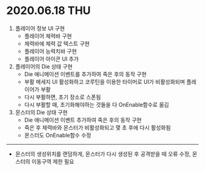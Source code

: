 # 2020.06.18 THU

1. 플레이어 정보 UI 구현
	- 플레이어 체력바 구현 
	- 체력바에 체력 값 텍스트 구현
	- 플레이어 능력치바 구현
	- 플레이어 아이콘 UI 추가
2. 플레이어의 Die 상태 구현
	- Die 애니메이션 이벤트를 추가하여 죽은 후의 동작 구현
	- 부활 메세지 UI 활성화하고 코루틴을 이용한 타이머로 UI가 비활성화되며 플레이어가 부활
	- 다시 부활하면, 초기 장소로 스폰됨
	- 다시 부활할 때, 초기화해야하는 것들을 다 OnEnable함수로 옮김
3. 몬스터의 Die 상태 구현
	- Die 애니메이션 이벤트 추가하여 죽은 후의 동작 구현
	- 죽은 후 체력바와 몬스터가 비활성화되고 몇 초 후에 다시 활성화됨
	- 몬스터도 OnEnable함수 수정
***
- 몬스터의 생성위치를 랜덤하게, 몬스터가 다시 생성된 후 공격받을 때 오류 수정,
  몬스터의 이동구역 제한 필요
